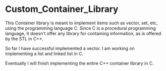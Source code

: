 # Custom_Container_Library
This Container library is meant to implement items such as vector, set, etc, using the programming language C. Since C is a procedural programming language, it doesn't offer any library for containing information, as is offered by the STL in C++.

So far I have successful implemented a vector. I am working on implementing a list and linked list in C.

Eventually I will finish implementing the entire C++ container library in C.
